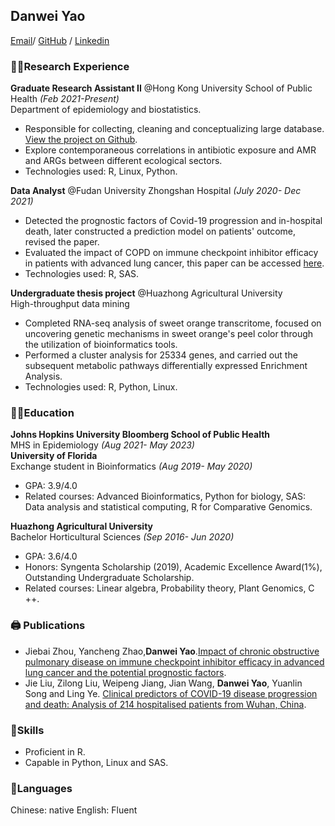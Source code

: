 ## Danwei Yao
<style type="text/css">

body, td {
   font-size: 14px;
}
code.r{
  font-size: 12px;
}
pre {
  font-size: 12px
}
</style>
[Email](mailto:dyao11@jh.edu)/ [GitHub](https://github.com/hereagain-Y/) / [Linkedin](https://www.linkedin.com/in/danwei-yao-1450501a5/)

### 👩‍💻Research Experience
**Graduate Research Assistant II**   @Hong Kong University School of Public Health _(Feb 2021-Present)_    
Department of epidemiology and biostatistics.    
* Responsible for collecting, cleaning and conceptualizing large database. [View the project on Github](https://github.com/hereagain-Y/).    
* Explore contemporaneous correlations in antibiotic exposure and AMR and ARGs between different ecological sectors.  
* Technologies used: R, Linux, Python.     
   
**Data Analyst**          @Fudan University Zhongshan Hospital _(July 2020- Dec 2021)_    
* Detected the prognostic factors of Covid-19 progression and in-hospital death, later constructed a prediction model on patients' outcome, revised the paper.  
* Evaluated the impact of COPD on immune checkpoint inhibitor efficacy in patients with advanced lung cancer, this paper can be accessed [here](https://tlcr.amegroups.com/article/view/51988).  
* Technologies used: R, SAS.  

**Undergraduate thesis project**      @Huazhong Agricultural University              
High-throughput data mining   
* Completed RNA-seq analysis of sweet orange transcritome, focused on uncovering genetic mechanisms in sweet orange's peel color through the utilization of bioinformatics tools.    
* Performed a cluster analysis for 25334 genes, and carried out the subsequent metabolic pathways differentially expressed Enrichment Analysis.     
* Technologies used: R, Python, Linux.    

### 👩‍🎓Education 
**Johns Hopkins University Bloomberg School of Public Health**       
MHS in Epidemiology                _(Aug 2021- May 2023)_   
**University of Florida**   
Exchange student in Bioinformatics    _(Aug 2019- May 2020)_    
* GPA: 3.9/4.0       
* Related courses: Advanced Bioinformatics, Python for biology, SAS: Data analysis and statistical computing, R for Comparative Genomics.  

**Huazhong Agricultural University**     
Bachelor  Horticultural Sciences      _(Sep 2016- Jun 2020)_      
* GPA: 3.6/4.0   
* Honors: Syngenta Scholarship (2019), Academic Excellence Award(1%), Outstanding Undergraduate Scholarship.   
* Related courses: Linear algebra, Probability theory, Plant Genomics, C ++.   


### 🖨 Publications    
*  Jiebai Zhou, Yancheng Zhao,**Danwei Yao**.[Impact of chronic obstructive pulmonary disease on immune checkpoint inhibitor efficacy in advanced lung cancer and the potential prognostic factors](https://tlcr.amegroups.com/article/view/51988).  
* Jie Liu, Zilong Liu, Weipeng Jiang, Jian Wang, **Danwei Yao**, Yuanlin Song and Ling Ye. [Clinical predictors of COVID-19 disease progression and death: Analysis of 214 hospitalised patients from Wuhan, China](https://onlinelibrary.wiley.com/doi/full/10.1111/crj.13296).  

### 🎠Skills   
* Proficient in R.
* Capable in Python, Linux and SAS.   

### 📒Languages   
Chinese: native
English: Fluent


